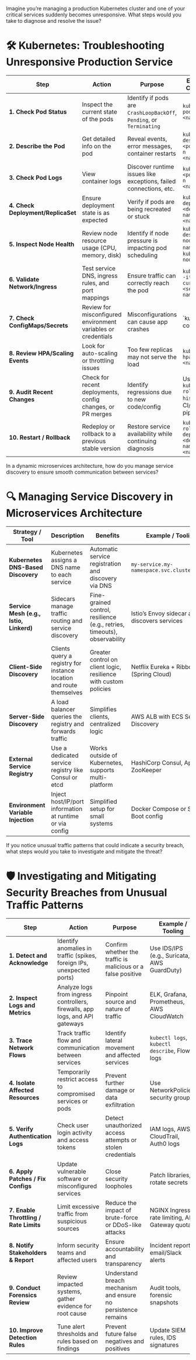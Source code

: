 

Imagine you’re managing a production Kubernetes cluster and one of your critical services suddenly becomes 
unresponsive. What steps would you take to diagnose and resolve the issue?

# 🛠️ Kubernetes: Troubleshooting Unresponsive Production Service

| Step                          | Action                                                                 | Purpose                                                                                  | Example / Command                                                        |
|-------------------------------|------------------------------------------------------------------------|-------------------------------------------------------------------------------------------|--------------------------------------------------------------------------|
| **1. Check Pod Status**       | Inspect the current state of the pods                                 | Identify if pods are `CrashLoopBackOff`, `Pending`, or `Terminating`                    | `kubectl get pods -n <namespace>`                                       |
| **2. Describe the Pod**       | Get detailed info on the pod                                           | Reveal events, error messages, container restarts                                        | `kubectl describe pod <pod-name> -n <namespace>`                        |
| **3. Check Pod Logs**         | View container logs                                                    | Discover runtime issues like exceptions, failed connections, etc.                        | `kubectl logs <pod-name> -n <namespace>`                                |
| **4. Check Deployment/ReplicaSet** | Ensure deployment state is as expected                               | Verify if pods are being recreated or stuck                                              | `kubectl get deployment <deployment-name> -n <namespace>`               |
| **5. Inspect Node Health**    | Review node resource usage (CPU, memory, disk)                        | Identify if node pressure is impacting pod scheduling                                    | `kubectl describe node <node-name>` or `kubectl top nodes`              |
| **6. Validate Network/Ingress**| Test service DNS, ingress rules, and port mappings                    | Ensure traffic can correctly reach the pod                                               | `kubectl exec -it <pod> -- curl <service-name>:<port>`                  |
| **7. Check ConfigMaps/Secrets**| Review for misconfigured environment variables or credentials         | Misconfigurations can cause app crashes                                                  | `kubectl get configmap|secret -n <namespace>`                           |
| **8. Review HPA/Scaling Events**| Look for auto-scaling or throttling issues                           | Too few replicas may not serve the load                                                  | `kubectl get hpa -n <namespace>`                                        |
| **9. Audit Recent Changes**   | Check for recent deployments, config changes, or PR merges            | Identify regressions due to new code/config                                              | Use GitOps, `kubectl rollout history`, or CI/CD pipeline logs           |
| **10. Restart / Rollback**    | Redeploy or rollback to a previous stable version                     | Restore service availability while continuing diagnosis                                  | `kubectl rollout undo deployment <deployment-name> -n <namespace>`      |





In a dynamic microservices architecture, how do you manage service discovery 
to ensure smooth communication between services?


# 🔍 Managing Service Discovery in Microservices Architecture

| Strategy / Tool                | Description                                                                 | Benefits                                                               | Example / Tooling                    |
|-------------------------------|-----------------------------------------------------------------------------|------------------------------------------------------------------------|--------------------------------------|
| **Kubernetes DNS-Based Discovery** | Kubernetes assigns a DNS name to each service                              | Automatic service registration and discovery via DNS                   | `my-service.my-namespace.svc.cluster.local` |
| **Service Mesh (e.g., Istio, Linkerd)** | Sidecars manage traffic routing and service discovery                      | Fine-grained control, resilience (e.g., retries, timeouts), observability | Istio’s Envoy sidecar auto-discovers services |
| **Client-Side Discovery**     | Clients query a registry for instance location and route themselves         | Greater control on client logic, resilience with custom policies       | Netflix Eureka + Ribbon (Spring Cloud) |
| **Server-Side Discovery**     | A load balancer queries the registry and forwards traffic                   | Simplifies clients, centralized logic                                  | AWS ALB with ECS Service Discovery   |
| **External Service Registry** | Use a dedicated service registry like Consul or etcd                       | Works outside of Kubernetes, supports multi-platform                   | HashiCorp Consul, Apache ZooKeeper   |
| **Environment Variable Injection** | Inject host/IP/port information at runtime or via config                  | Simplified setup for small systems                                     | Docker Compose or Spring Boot config |


If you notice unusual traffic patterns that could indicate a security breach, what steps would 
you take to investigate and mitigate the threat?



# 🛡️ Investigating and Mitigating Security Breaches from Unusual Traffic Patterns

| Step                             | Action                                                                 | Purpose                                                               | Example / Tooling                         |
|----------------------------------|------------------------------------------------------------------------|-----------------------------------------------------------------------|-------------------------------------------|
| **1. Detect and Acknowledge**    | Identify anomalies in traffic (spikes, foreign IPs, unexpected ports) | Confirm whether the traffic is malicious or a false positive          | Use IDS/IPS (e.g., Suricata, AWS GuardDuty) |
| **2. Inspect Logs and Metrics**  | Analyze logs from ingress controllers, firewalls, app logs, and API gateways | Pinpoint source and nature of traffic                                | ELK, Grafana, Prometheus, AWS CloudWatch   |
| **3. Trace Network Flows**       | Track traffic flow and communication between services                  | Identify lateral movement and affected services                       | `kubectl logs`, `kubectl describe`, Flow logs |
| **4. Isolate Affected Resources**| Temporarily restrict access to compromised services or pods           | Prevent further damage or data exfiltration                           | Use NetworkPolicies, security groups       |
| **5. Verify Authentication Logs**| Check user login activity and access tokens                            | Detect unauthorized access attempts or stolen credentials             | IAM logs, AWS CloudTrail, Auth0 logs       |
| **6. Apply Patches / Fix Configs**| Update vulnerable software or misconfigured services                   | Close security loopholes                                              | Patch libraries, rotate secrets            |
| **7. Enable Throttling / Rate Limits**| Limit excessive traffic from suspicious sources                       | Reduce the impact of brute-force or DDoS-like attacks                 | NGINX Ingress rate limiting, API Gateway quota |
| **8. Notify Stakeholders & Report**| Inform security teams and affected users                              | Ensure accountability and transparency                                | Incident reports, email/Slack alerts       |
| **9. Conduct Forensics Review**  | Review impacted systems, gather evidence for root cause                | Understand breach mechanism and ensure no persistence remains         | Audit tools, forensic snapshots            |
| **10. Improve Detection Rules**  | Tune alert thresholds and rules based on findings                      | Prevent future false negatives and positives                          | Update SIEM rules, IDS signatures          |



